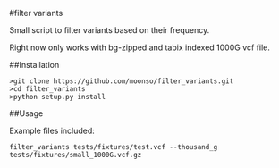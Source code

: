 #filter variants

Small script to filter variants based on their frequency.

Right now only works with bg-zipped and tabix indexed 1000G vcf file.

##Installation

```
>git clone https://github.com/moonso/filter_variants.git
>cd filter_variants
>python setup.py install
```

##Usage

Example files included:

```filter_variants tests/fixtures/test.vcf --thousand_g tests/fixtures/small_1000G.vcf.gz```